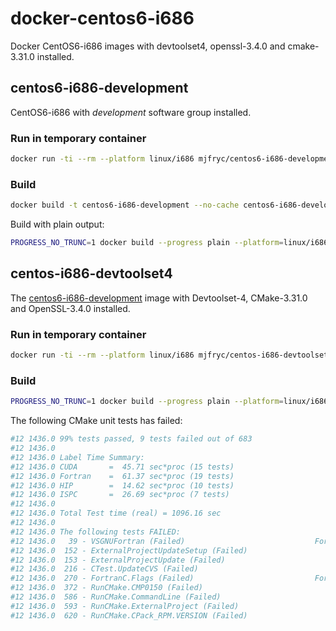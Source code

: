 # docker-centos6-i686

Docker CentOS6-i686 images with devtoolset4, openssl-3.4.0 and cmake-3.31.0 installed.

## centos6-i686-development

CentOS6-i686 with _development_ software group installed.

### Run in temporary container

```bash
docker run -ti --rm --platform linux/i686 mjfryc/centos6-i686-development /bin/bash
```

### Build

```bash
docker build -t centos6-i686-development --no-cache centos6-i686-development
```

Build with plain output:
```bash
PROGRESS_NO_TRUNC=1 docker build --progress plain --platform=linux/i686 -t mjfryc/centos6-i686-development:v1 --no-cache centos6-i686-development
```

## centos-i686-devtoolset4

The  [centos6-i686-development](#centos6-i686-development) image with Devtoolset-4, CMake-3.31.0 and OpenSSL-3.4.0 installed.

### Run in temporary container

```bash
docker run -ti --rm --platform linux/i686 mjfryc/centos-i686-devtoolset4 /bin/bash
```

### Build

```bash
PROGRESS_NO_TRUNC=1 docker build --progress plain --platform=linux/i686 -t mjfryc/centos6-i686-devtoolset4:v1 --no-cache centos6-i686-devtoolset4
```

The following CMake unit tests has failed:

```bash
#12 1436.0 99% tests passed, 9 tests failed out of 683
#12 1436.0 
#12 1436.0 Label Time Summary:
#12 1436.0 CUDA       =  45.71 sec*proc (15 tests)
#12 1436.0 Fortran    =  61.37 sec*proc (19 tests)
#12 1436.0 HIP        =  14.62 sec*proc (10 tests)
#12 1436.0 ISPC       =  26.69 sec*proc (7 tests)
#12 1436.0 
#12 1436.0 Total Test time (real) = 1096.16 sec
#12 1436.0 
#12 1436.0 The following tests FAILED:
#12 1436.0 	 39 - VSGNUFortran (Failed)                             Fortran
#12 1436.0 	152 - ExternalProjectUpdateSetup (Failed)
#12 1436.0 	153 - ExternalProjectUpdate (Failed)
#12 1436.0 	216 - CTest.UpdateCVS (Failed)
#12 1436.0 	270 - FortranC.Flags (Failed)                           Fortran
#12 1436.0 	372 - RunCMake.CMP0150 (Failed)
#12 1436.0 	586 - RunCMake.CommandLine (Failed)
#12 1436.0 	593 - RunCMake.ExternalProject (Failed)
#12 1436.0 	620 - RunCMake.CPack_RPM.VERSION (Failed)
```
